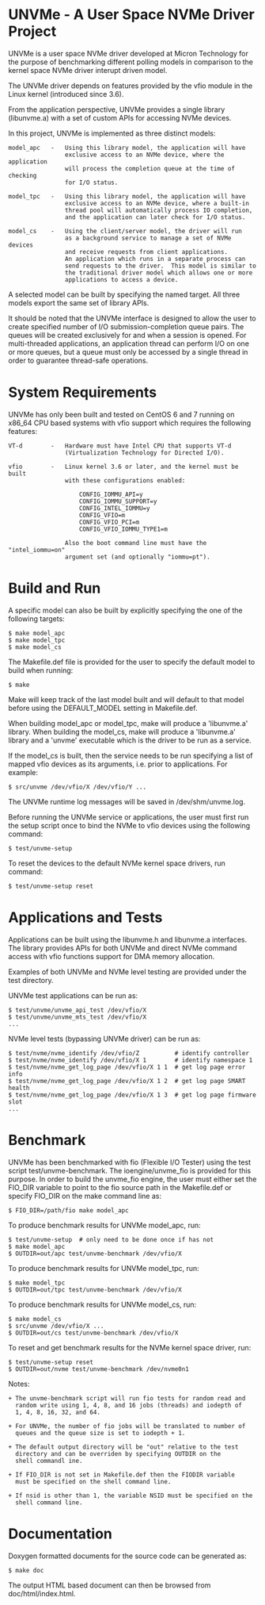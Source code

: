UNVMe - A User Space NVMe Driver Project
========================================

UNVMe is a user space NVMe driver developed at Micron Technology for the
purpose of benchmarking different polling models in comparison to the
kernel space NVMe driver interupt driven model.

The UNVMe driver depends on features provided by the vfio module in the
Linux kernel (introduced since 3.6).

From the application perspective, UNVMe provides a single library (libunvme.a)
with a set of custom APIs for accessing NVMe devices.

In this project, UNVMe is implemented as three distinct models:

    model_apc   -   Using this library model, the application will have
                    exclusive access to an NVMe device, where the application
                    will process the completion queue at the time of checking
                    for I/O status.

    model_tpc   -   Using this library model, the application will have
                    exclusive access to an NVMe device, where a built-in
                    thread pool will automatically process IO completion,
                    and the application can later check for I/O status.

    model_cs    -   Using the client/server model, the driver will run
                    as a background service to manage a set of NVMe devices
                    and receive requests from client applications.
                    An application which runs in a separate process can
                    send requests to the driver.  This model is similar to
                    the traditional driver model which allows one or more
                    applications to access a device.

A selected model can be built by specifying the named target.
All three models export the same set of library APIs.

It should be noted that the UNVMe interface is designed to allow the user
to create specified number of I/O submission-completion queue pairs.
The queues will be created exclusively for and when a session is opened.
For multi-threaded applications, an application thread can perform I/O on
one or more queues, but a queue must only be accessed by a single thread
in order to guarantee thread-safe operations.


System Requirements
===================

UNVMe has only been built and tested on CentOS 6 and 7 running on x86_64 CPU
based systems with vfio support which requires the following features:

    VT-d        -   Hardware must have Intel CPU that supports VT-d
                    (Virtualization Technology for Directed I/O).
                
    vfio        -   Linux kernel 3.6 or later, and the kernel must be built
                    with these configurations enabled:

                        CONFIG_IOMMU_API=y
                        CONFIG_IOMMU_SUPPORT=y
                        CONFIG_INTEL_IOMMU=y
                        CONFIG_VFIO=m
                        CONFIG_VFIO_PCI=m
                        CONFIG_VFIO_IOMMU_TYPE1=m

                    Also the boot command line must have the "intel_iommu=on"
                    argument set (and optionally "iommu=pt").


Build and Run
=============

A specific model can also be built by explicitly specifying the one of the
following targets:

    $ make model_apc
    $ make model_tpc
    $ make model_cs

The Makefile.def file is provided for the user to specify the default
model to build when running:

    $ make

Make will keep track of the last model built and will default to that model
before using the DEFAULT_MODEL setting in Makefile.def.

When building model_apc or model_tpc, make will produce a 'libunvme.a'
library.  When building the model_cs, make will produce a 'libunvme.a' 
library and a 'unvme' executable which is the driver to be run as a service.


If the model_cs is built, then the service needs to be run specifying
a list of mapped vfio devices as its arguments, i.e. prior to applications.
For example:

    $ src/unvme /dev/vfio/X /dev/vfio/Y ...

The UNVMe runtime log messages will be saved in /dev/shm/unvme.log.


Before running the UNVMe service or applications, the user must first run
the setup script once to bind the NVMe to vfio devices using the following
command:

    $ test/unvme-setup

To reset the devices to the default NVMe kernel space drivers, run command:

    $ test/unvme-setup reset


Applications and Tests
======================

Applications can be built using the libunvme.h and libunvme.a interfaces.
The library provides APIs for both UNVMe and direct NVMe command access
with vfio functions support for DMA memory allocation.  

Examples of both UNVMe and NVMe level testing are provided under the test
directory.

UNVMe test applications can be run as:

    $ test/unvme/unvme_api_test /dev/vfio/X
    $ test/unvme/unvme_mts_test /dev/vfio/X
    ...


NVMe level tests (bypassing UNVMe driver) can be run as:

    $ test/nvme/nvme_identify /dev/vfio/Z          # identify controller
    $ test/nvme/nvme_identify /dev/vfio/X 1        # identify namespace 1
    $ test/nvme/nvme_get_log_page /dev/vfio/X 1 1  # get log page error info
    $ test/nvme/nvme_get_log_page /dev/vfio/X 1 2  # get log page SMART health
    $ test/nvme/nvme_get_log_page /dev/vfio/X 1 3  # get log page firmware slot
    ...


Benchmark
=========

UNVMe has been benchmarked with fio (Flexible I/O Tester) using the test
script test/unvme-benchmark.  The ioengine/unvme_fio is provided for
this purpose.  In order to build the unvme_fio engine, the user must either
set the FIO_DIR variable to point to the fio source path in the Makefile.def
or specify FIO_DIR on the make command line as:

    $ FIO_DIR=/path/fio make model_apc


To produce benchmark results for UNVMe model_apc, run:

    $ test/unvme-setup  # only need to be done once if has not
    $ make model_apc
    $ OUTDIR=out/apc test/unvme-benchmark /dev/vfio/X

To produce benchmark results for UNVMe model_tpc, run:

    $ make model_tpc
    $ OUTDIR=out/tpc test/unvme-benchmark /dev/vfio/X

To produce benchmark results for UNVMe model_cs, run:

    $ make model_cs
    $ src/unvme /dev/vfio/X ...
    $ OUTDIR=out/cs test/unvme-benchmark /dev/vfio/X


To reset and get benchmark results for the NVMe kernel space driver, run:

    $ test/unvme-setup reset
    $ OUTDIR=out/nvme test/unvme-benchmark /dev/nvme0n1


Notes:

    + The unvme-benchmark script will run fio tests for random read and
      random write using 1, 4, 8, and 16 jobs (threads) and iodepth of
      1, 4, 8, 16, 32, and 64.

    + For UNVMe, the number of fio jobs will be translated to number of
      queues and the queue size is set to iodepth + 1.

    + The default output directory will be "out" relative to the test
      directory and can be overriden by specifying OUTDIR on the
      shell commandl ine.

    + If FIO_DIR is not set in Makefile.def then the FIODIR variable
      must be specified on the shell command line.  

    + If nsid is other than 1, the variable NSID must be specified on the
      shell command line.


Documentation
=============

Doxygen formatted documents for the source code can be generated as:

    $ make doc

The output HTML based document can then be browsed from doc/html/index.html.

